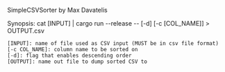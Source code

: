SimpleCSVSorter by Max Davatelis

Synopsis:
	cat [INPUT] | cargo run --release -- [-d] [-c [COL_NAME]] > OUTPUT.csv
	
	[INPUT]: name of file used as CSV input (MUST be in csv file format)
	[-c COL_NAME]: column name to be sorted on
    [-d]: flag that enables descending order
	[OUTPUT]: name out file to dump sorted CSV to
